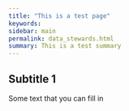 ```yaml
---
title: "This is a test page"
keywords: 
sidebar: main
permalink: data_stewards.html
summary: This is a test summary
---
```



## Subtitle 1

Some text that you can fill in